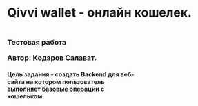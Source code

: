 # Qivvi wallet - онлайн кошелек.
<div style="display: flex; align-items: center; justify-content: space-between;">
  <div style="width: 60%;">
    <h3>Тестовая работа
    <p>Автор: Кодаров Салават.</p></h3>
<h4>Цель задания - создать Backend для веб-сайта на котором пользователь выполняет базовые операции с кошельком. </h4>
  </div>
</div>